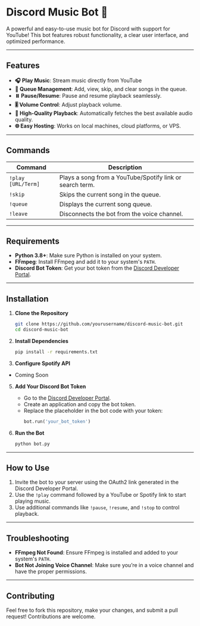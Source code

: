 # Discord Music Bot 🎵

A powerful and easy-to-use music bot for Discord with support for YouTube! This bot features robust functionality, a clear user interface, and optimized performance.

---

## Features
- **🎧 Play Music**: Stream music directly from YouTube
- **📜 Queue Management**: Add, view, skip, and clear songs in the queue.
- **⏸️ Pause/Resume**: Pause and resume playback seamlessly.
- **🎚️ Volume Control**: Adjust playback volume.
- **💾 High-Quality Playback**: Automatically fetches the best available audio quality.
- **🌐 Easy Hosting**: Works on local machines, cloud platforms, or VPS.

---

## Commands
| Command           | Description                                                       |
|-------------------|-------------------------------------------------------------------|
| `!play [URL/Term]`| Plays a song from a YouTube/Spotify link or search term.          |
| `!skip`           | Skips the current song in the queue.                              |
| `!queue`          | Displays the current song queue.                                  |
| `!leave`          | Disconnects the bot from the voice channel.                       |

---

## Requirements
- **Python 3.8+**: Make sure Python is installed on your system.
- **FFmpeg**: Install FFmpeg and add it to your system's `PATH`.
- **Discord Bot Token**: Get your bot token from the [Discord Developer Portal](https://discord.com/developers/applications).

---

## Installation
1. **Clone the Repository**
   ```bash
   git clone https://github.com/yourusername/discord-music-bot.git
   cd discord-music-bot
   ```

2. **Install Dependencies**
   ```bash
   pip install -r requirements.txt
   ```

3. **Configure Spotify API**
- Coming Soon



5. **Add Your Discord Bot Token**
   - Go to the [Discord Developer Portal](https://discord.com/developers/applications).
   - Create an application and copy the bot token.
   - Replace the placeholder in the bot code with your token:
     ```python
     bot.run('your_bot_token')
     ```

6. **Run the Bot**
   ```bash
   python bot.py
   ```

---

## How to Use
1. Invite the bot to your server using the OAuth2 link generated in the Discord Developer Portal.
2. Use the `!play` command followed by a YouTube or Spotify link to start playing music.
3. Use additional commands like `!pause`, `!resume`, and `!stop` to control playback.

---

## Troubleshooting
- **FFmpeg Not Found**: Ensure FFmpeg is installed and added to your system's `PATH`.
- **Bot Not Joining Voice Channel**: Make sure you’re in a voice channel and have the proper permissions.

---

## Contributing
Feel free to fork this repository, make your changes, and submit a pull request! Contributions are welcome.
